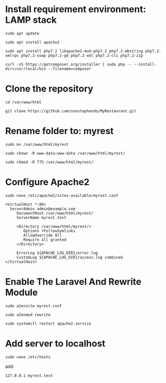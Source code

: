# Install requirement environment: LAMP stack

`sudo apt update`

`sudo apt install apache2`

`sudo apt install php7.2 libapache2-mod-php7.2 php7.2-mbstring php7.2-xmlrpc php7.2-soap php7.2-gd php7.2-xml php7.2-cli php7.2-zip`

`curl -sS https://getcomposer.org/installer | sudo php -- --install-dir=/usr/local/bin --filename=composer`


# Clone the repository
`cd /var/www/html`

`git clone https://github.com/sonstephendo/MyRestaurant.git`

# Rename folder to: myrest

`sudo mv /var/www/html/myrest`

`sudo chown -R www-data:www-data /var/www/html/myrest/`

`sudo chmod -R 775 /var/www/html/myrest/`

# Configure Apache2
`sudo nano /etc/apache2/sites-available/myrest.conf`

```language
<VirtualHost *:80>   
  ServerAdmin admin@example.com
     DocumentRoot /var/www/html/myrest/
     ServerName myrest.test

     <Directory /var/www/html/myrest/>
        Options +FollowSymlinks
        AllowOverride All
        Require all granted
     </Directory>

     ErrorLog ${APACHE_LOG_DIR}/error.log
     CustomLog ${APACHE_LOG_DIR}/access.log combined
</VirtualHost>
```

# Enable The Laravel And Rewrite Module
`sudo a2ensite myrest.conf`

`sudo a2enmod rewrite`

`sudo systemctl restart apache2.service`

# Add server to localhost
`sudo nano /etc/hosts`

add 
```
127.0.0.1 myrest.test
```